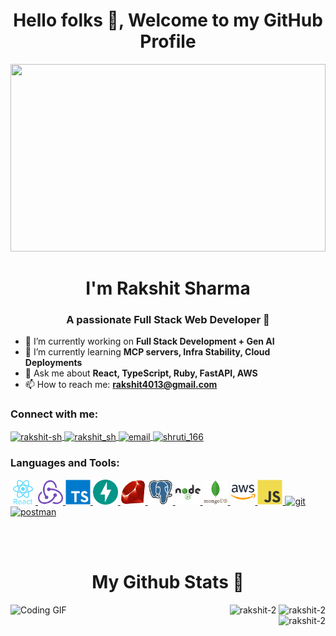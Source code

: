 <h1 align="center">Hello folks 👋, Welcome to my GitHub Profile</h1>
<img src="https://media.giphy.com/media/v1.Y2lkPTc5MGI3NjExdGo1czVseW5wMjF3dmUzeGxlNDc5OWsyNHhwMjZnc2liMm5qcnh0eSZlcD12MV9naWZzX3NlYXJjaCZjdD1n/Ws6T5PN7wHv3cY8xy8/giphy.gif" height="300px" width="100%"/>

<h1 align="center">I'm Rakshit Sharma</h1>
<h3 align="center">A passionate Full Stack Web Developer 🚀</h3>

- 🔭 I’m currently working on **Full Stack Development + Gen AI**
- 🌱 I’m currently learning **MCP servers, Infra Stability, Cloud Deployments**
- 💬 Ask me about **React, TypeScript, Ruby, FastAPI, AWS**
- 📫 How to reach me: **rakshit4013@gmail.com**

<h3 align="left">Connect with me:</h3>
<p align="left">
<a href="https://www.linkedin.com/in/rakshit-sh/" target="blank">
<img align="center" src="https://raw.githubusercontent.com/rahuldkjain/github-profile-readme-generator/master/src/images/icons/Social/linked-in-alt.svg" alt="rakshit-sh" height="30" width="40" />
</a>
<a href="https://x.com/rakshit_sh" target="blank">
<img align="center" src="https://raw.githubusercontent.com/rahuldkjain/github-profile-readme-generator/master/src/images/icons/Social/twitter.svg" alt="rakshit_sh" height="30" width="40" />
</a>
<a href="mailto:rakshit4013@gmail.com" target="blank">
<img align="center" src="https://ssl.gstatic.com/ui/v1/icons/mail/rfr/gmail.ico" alt="email" height="30" width="40" />
</a>
<a href="https://www.leetcode.com/shruti_166" target="blank">
<img align="center" src="https://raw.githubusercontent.com/rahuldkjain/github-profile-readme-generator/master/src/images/icons/Social/leet-code.svg" alt="shruti_166" height="30" width="40" />
</a>
</p>

<h3 align="left">Languages and Tools:</h3>
<p align="left"> 
<a href="https://reactjs.org/" target="_blank" rel="noreferrer">
<img src="https://raw.githubusercontent.com/devicons/devicon/master/icons/react/react-original-wordmark.svg" alt="react" width="40" height="40"/> 
</a> 
<a href="https://redux.js.org" target="_blank" rel="noreferrer">
<img src="https://raw.githubusercontent.com/devicons/devicon/master/icons/redux/redux-original.svg" alt="redux" width="40" height="40"/> 
</a> 
<a href="https://www.typescriptlang.org/" target="_blank" rel="noreferrer">
<img src="https://raw.githubusercontent.com/devicons/devicon/master/icons/typescript/typescript-original.svg" alt="typescript" width="40" height="40"/> 
</a>
<a href="https://fastapi.tiangolo.com/" target="_blank" rel="noreferrer">
<img src="https://raw.githubusercontent.com/devicons/devicon/master/icons/fastapi/fastapi-original.svg" alt="fastapi" width="40" height="40"/> 
</a>
<a href="https://www.ruby-lang.org/" target="_blank" rel="noreferrer">
<img src="https://raw.githubusercontent.com/devicons/devicon/master/icons/ruby/ruby-original.svg" alt="ruby" width="40" height="40"/> 
</a>
<a href="https://www.postgresql.org/" target="_blank" rel="noreferrer">
<img src="https://raw.githubusercontent.com/devicons/devicon/master/icons/postgresql/postgresql-original.svg" alt="postgresql" width="40" height="40"/> 
</a>
<a href="https://nodejs.org" target="_blank" rel="noreferrer">
<img src="https://raw.githubusercontent.com/devicons/devicon/master/icons/nodejs/nodejs-original-wordmark.svg" alt="nodejs" width="40" height="40"/> 
</a>
<a href="https://www.mongodb.com/" target="_blank" rel="noreferrer">
<img src="https://raw.githubusercontent.com/devicons/devicon/master/icons/mongodb/mongodb-original-wordmark.svg" alt="mongodb" width="40" height="40"/> 
</a>
<a href="https://aws.amazon.com/" target="_blank" rel="noreferrer">
<img src="https://raw.githubusercontent.com/devicons/devicon/master/icons/amazonwebservices/amazonwebservices-original-wordmark.svg" alt="aws" width="40" height="40"/> 
</a>
<a href="https://www.javascript.com/" target="_blank" rel="noreferrer">
<img src="https://raw.githubusercontent.com/devicons/devicon/master/icons/javascript/javascript-original.svg" alt="javascript" width="40" height="40"/> 
</a>
<a href="https://git-scm.com/" target="_blank" rel="noreferrer">
<img src="https://www.vectorlogo.zone/logos/git-scm/git-scm-icon.svg" alt="git" width="40" height="40"/> 
</a>
<a href="https://postman.com" target="_blank" rel="noreferrer">
<img src="https://www.vectorlogo.zone/logos/getpostman/getpostman-icon.svg" alt="postman" width="40" height="40"/> 
</a>
</p>

<br><br>
<h1 align="center">My Github Stats 🚀</h1>
<img align="left" alt="Coding GIF" width="300" src="https://media.giphy.com/media/v1.Y2lkPWVjZjA1ZTQ3Z3htNm1nZTRvc2Z4ZXAxNWMxYTB2YXN5eTU1cmp4bWMxN3UycGk5ZSZlcD12MV9naWZzX3NlYXJjaCZjdD1n/Y0b2MpUTfnrUa3jIM7/giphy.gif" />
<div align="right">
<img src="https://github-readme-stats.vercel.app/api/top-langs?username=rakshit-2&show_icons=true&locale=en&layout=compact" alt="rakshit-2" />
<img src="https://github-readme-stats.vercel.app/api?username=rakshit-2&show_icons=true&locale=en" alt="rakshit-2" />
<img src="https://github-readme-streak-stats.herokuapp.com/?user=rakshit-2&" alt="rakshit-2" />
</div>

<br clear="both"/>
